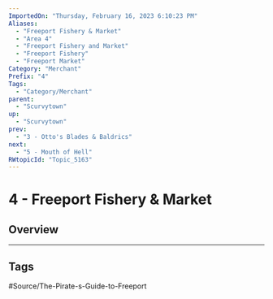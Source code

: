 ```yaml
---
ImportedOn: "Thursday, February 16, 2023 6:10:23 PM"
Aliases:
  - "Freeport Fishery & Market"
  - "Area 4"
  - "Freeport Fishery and Market"
  - "Freeport Fishery"
  - "Freeport Market"
Category: "Merchant"
Prefix: "4"
Tags:
  - "Category/Merchant"
parent:
  - "Scurvytown"
up:
  - "Scurvytown"
prev:
  - "3 - Otto's Blades & Baldrics"
next:
  - "5 - Mouth of Hell"
RWtopicId: "Topic_5163"
---
```

# 4 - Freeport Fishery & Market
## Overview

---
## Tags
#Source/The-Pirate-s-Guide-to-Freeport

